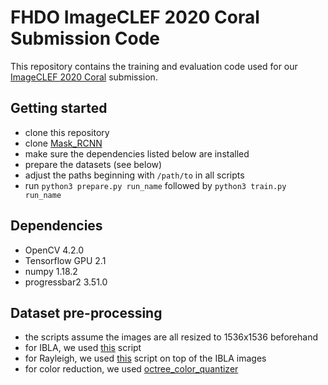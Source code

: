 # FHDO ImageCLEF 2020 Coral Submission Code

This repository contains the training and evaluation code used for our [ImageCLEF 2020 Coral](https://www.imageclef.org/2020/coral) submission.

## Getting started

- clone this repository
- clone [Mask\_RCNN](https://github.com/DiffPro-ML/Mask_RCNN/)
- make sure the dependencies listed below are installed
- prepare the datasets (see below)
- adjust the paths beginning with `/path/to` in all scripts
- run `python3 prepare.py run_name` followed by `python3 train.py run_name`

## Dependencies

- OpenCV 4.2.0
- Tensorflow GPU 2.1
- numpy 1.18.2
- progressbar2 3.51.0

## Dataset pre-processing

- the scripts assume the images are all resized to 1536x1536 beforehand
- for IBLA, we used [this](https://github.com/wangyanckxx/Single-Underwater-Image-Enhancement-and-Color-Restoration/blob/master/Underwater%20Image%20Color%20Restoration/IBLA/main.py) script
- for Rayleigh, we used [this](https://github.com/wangyanckxx/Single-Underwater-Image-Enhancement-and-Color-Restoration/blob/master/Underwater%20Image%20Enhancement/RayleighDistribution/main.py) script on top of the IBLA images
- for color reduction, we used [octree\_color\_quantizer](https://github.com/delimitry/octree_color_quantizer)
